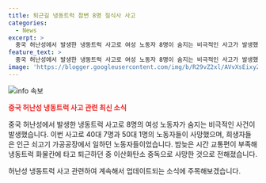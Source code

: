 ```yaml
---
title: 퇴근길 냉동트럭 참변 8명 질식사 사고
categories:
  - News
excerpt: >
  중국 허난성에서 발생한 냉동트럭 사고로 여성 노동자 8명이 숨지는 비극적인 사고가 발생했다. 불법적으로 냉동트럭에 탑승한 노동자들은 화물칸 내 이산화탄소 농도가 높아 질식한 것으로 파악되었다. 희생자들은 인근 쇠고기 가공공장에서 일하던 40대 7명과 50대 1명으로 밤늦은 시간의 교통편 부족으로 냉동트럭을 이용하다가 사고가 발생했다. 사고 경위에 대한 정확한 조사가 진행 중이며, 사건은 큰 충격을 불러일으켰다. (150자)
feature_text: >
  중국 허난성에서 발생한 냉동트럭 사고로 여성 노동자 8명이 숨지는 비극적인 사고가 발생했다. 불법적으로 냉동트럭에 탑승한 노동자들은 화물칸 내 이산화탄소 농도가 높아 질식한 것으로 파악되었다. 희생자들은 인근 쇠고기 가공공장에서 일하던 40대 7명과 50대 1명으로 밤늦은 시간의 교통편 부족으로 냉동트럭을 이용하다가 사고가 발생했다. 사고 경위에 대한 정확한 조사가 진행 중이며, 사건은 큰 충격을 불러일으켰다. (150자)
image: 'https://blogger.googleusercontent.com/img/b/R29vZ2xl/AVvXsEixyZcFfHzMRdzZMjFBmAUKJYCLCGyLL1o632UiGVXcaFdKo_bkvkuCioo0uUKlGfBVcT3P84aROyZIXSBEx3Aw5nCQ3pTgDom1WDC4m8eifvWiAmWEEVb4x6G_l8C0QH225ldMjyaFvpxGEBGNO37VmDTDMHGhJPq73UglMfDca1-0aw/s1600/blogspot.png'
---
```


<p><img src="https://blogger.googleusercontent.com/img/b/R29vZ2xl/AVvXsEixyZcFfHzMRdzZMjFBmAUKJYCLCGyLL1o632UiGVXcaFdKo_bkvkuCioo0uUKlGfBVcT3P84aROyZIXSBEx3Aw5nCQ3pTgDom1WDC4m8eifvWiAmWEEVb4x6G_l8C0QH225ldMjyaFvpxGEBGNO37VmDTDMHGhJPq73UglMfDca1-0aw/s1600/blogspot.png" alt="info 속보" /></p>

<p><b><span style="color: #ee2323;">중국 허난성 냉동트럭 사고 관련 최신 소식</span></b></p>

<p>중국 허난성에서 발생한 냉동트럭 사고로 8명의 여성 노동자가 숨지는 비극적인 사건이 발생했습니다. 이번 사고로 40대 7명과 50대 1명의 노동자들이 사망했으며, 희생자들은 인근 쇠고기 가공공장에서 일하던 노동자들이었습니다. 밤늦은 시간 교통편이 부족해 냉동트럭 화물칸에 타고 퇴근하던 중 이산화탄소 중독으로 사망한 것으로 전해졌습니다.</p>

<p>허난성 냉동트럭 사고 관련하여 계속해서 업데이트되는 소식에 주목해보겠습니다. </p>

<p data-ke-size="size16"></p>


